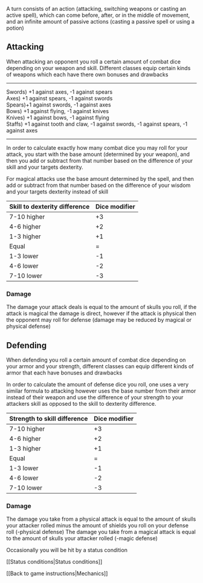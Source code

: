 A turn consists of an action (attacking, switching weapons or casting an active spell), which can come before, after, or in the middle of movement, and an infinite amount of passive actions (casting a passive spell or using a potion)

## Attacking  

When attacking an opponent you roll a certain amount of combat dice depending on your weapon and skill. Different classes equip certain kinds of weapons which each have there own bonuses and drawbacks

  ---  

Swords) +1 against axes, -1 against spears  
Axes) +1 against spears, -1 against swords  
Spears)+1 against swords, -1 against axes  
Bows) +1 against flying, -1 against knives  
Knives) +1 against bows, -1 against flying  
Staffs) +1 against tooth and claw, -1 against swords, -1 against spears, -1 against axes  

---

In order to calculate exactly how many combat dice you may roll for your attack, you start with the base amount (determined by your weapon), and then you add or subtract from that number based on the difference of your skill and your targets dexterity.  

For magical attacks use the base amount determined by the spell, and then add or subtract from that number based on the difference of your wisdom and your targets dexterity instead of skill  

Skill to dexterity difference|	Dice modifier
---|---
7-10 higher|	+3
4-6 higher|	+2
1-3 higher|	+1
Equal	|=
1-3 lower	|-1
4-6 lower|	-2
7-10 lower|	-3

### Damage  

The damage your attack deals is equal to the amount of skulls you roll, if the attack is magical the damage is direct, however if the attack is physical then the opponent may roll for defense (damage may be reduced by magical or physical defense) 


## Defending  

When defending you roll a certain amount of combat dice depending on your armor and your strength, different classes can equip different kinds of armor that each have bonuses and drawbacks  

In order to calculate the amount of defense dice you roll, one uses a very similar formula to attacking however uses the base number from their armor instead of their weapon and use the difference of your strength to your attackers skill as opposed to the skill to dexterity difference.  

Strength to skill difference	|Dice modifier
---|---
7-10 higher	|+3
4-6 higher|	+2
1-3 higher	|+1
Equal|	=
1-3 lower|	-1
4-6 lower|	-2
7-10 lower	|-3

### Damage  

The damage you take from a physical attack is equal to the amount of skulls your attacker rolled minus the amount of shields you roll on your defense roll 
(-physical defense) The damage you take from a magical attack is equal to the amount of skulls your attacker rolled (-magic defense)  

Occasionally you will be hit by a status condition  

[[Status conditions|Status conditions]]

[[Back to game instructions|Mechanics]]